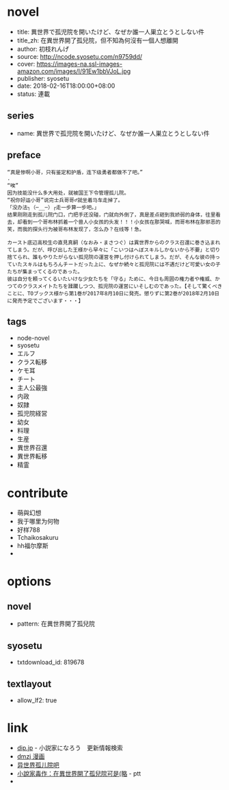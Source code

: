 # novel

- title: 異世界で孤児院を開いたけど、なぜか誰一人巣立とうとしない件
- title_zh: 在異世界開了孤兒院，但不知為何沒有一個人想離開
- author: 初枝れんげ
- source: http://ncode.syosetu.com/n9759dd/
- cover: https://images-na.ssl-images-amazon.com/images/I/91Ew1bbVJoL.jpg
- publisher: syosetu
- date: 2018-02-16T18:00:00+08:00
- status: 連載

## series

- name: 異世界で孤児院を開いたけど、なぜか誰一人巣立とうとしない件

## preface


```
“真是惨啊小哥，只有鉴定和护盾，连下级勇者都做不了吧。”
.
“唉”
因为技能没什么多大用处，就被国王下令管理孤儿院。
“祝你好运小哥”说完士兵哥哥♂就坐着马车走掉了。
「没办法┐（─__─）┌走一步算一步吧。」
结果刚刚走到孤儿院门口，门把手还没碰，门就向外倒了，真是差点砸到我娇弱的身体，往里看去，却看到一个哥布林抓着一个兽人小女孩的头发！！！小女孩在那哭喊，而哥布林在那邪恶的笑，而我的探头行为被哥布林发现了，怎么办？在线等！急。

カースト底辺高校生の直見真嗣（なおみ・まさつぐ）は異世界からのクラス召還に巻き込まれてしまう。だが、呼び出した王様から早々に「こいつはへぼスキルしかないから不要」と切り捨てられ、誰もやりたがらない孤児院の運営を押し付けられてしまう。だが、そんな彼の持っていたスキルはもちろんチートだった上に、なぜか続々と孤児院には不遇だけど可愛い女の子たちが集まってくるのであった。
彼は自分を頼ってくるいたいけな少女たちを「守る」ために、今日も周囲の権力者や権威、かつてのクラスメイトたちを蹂躙しつつ、孤児院の運営にいそしむのであった。【そして驚くべきことに、TOブックス様から第1巻が2017年8月10日に発売。懲りずに第2巻が2018年2月10日に発売予定でございます・・・】
```

## tags

- node-novel
- syosetu
- エルフ
- クラス転移
- ケモ耳
- チート
- 主人公最強
- 内政
- 奴隷
- 孤児院経営
- 幼女
- 料理
- 生産
- 異世界召還
- 異世界転移
- 精霊

# contribute

- 萌與幻想
- 我于哪里为何物
- 好样788
- Tchaikosakuru
- hh福尔摩斯
- 

# options

## novel

- pattern: 在異世界開了孤兒院

## syosetu

- txtdownload_id: 819678

## textlayout

- allow_lf2: true

# link

- [dip.jp](https://narou.dip.jp/search.php?text=n9759dd&novel=all&genre=all&new_genre=all&length=0&down=0&up=100) - 小説家になろう　更新情報検索
- [dmzj 漫画](https://manhua.dmzj.com/zaiyishijiekailegueryuandanbuzhiweihemeiyouyigeren/)
- [异世界孤儿院吧](https://tieba.baidu.com/f?kw=%E5%BC%82%E4%B8%96%E7%95%8C%E5%AD%A4%E5%84%BF%E9%99%A2&ie=utf-8 "异世界孤儿院")
- [小說家毒作：在異世界開了孤兒院可是(略](https://www.ptt.cc/bbs/C_Chat/M.1504510592.A.DDD.html) - ptt
- 

